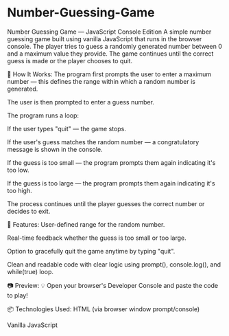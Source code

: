 # Number-Guessing-Game
Number Guessing Game — JavaScript Console Edition
A simple number guessing game built using vanilla JavaScript that runs in the browser console. The player tries to guess a randomly generated number between 0 and a maximum value they provide. The game continues until the correct guess is made or the player chooses to quit.

📜 How It Works:
The program first prompts the user to enter a maximum number — this defines the range within which a random number is generated.

The user is then prompted to enter a guess number.

The program runs a loop:

If the user types "quit" — the game stops.

If the user's guess matches the random number — a congratulatory message is shown in the console.

If the guess is too small — the program prompts them again indicating it's too low.

If the guess is too large — the program prompts them again indicating it's too high.

The process continues until the player guesses the correct number or decides to exit.

📌 Features:
User-defined range for the random number.

Real-time feedback whether the guess is too small or too large.

Option to gracefully quit the game anytime by typing "quit".

Clean and readable code with clear logic using prompt(), console.log(), and while(true) loop.

📷 Preview:
💡 Open your browser's Developer Console and paste the code to play!

📦 Technologies Used:
HTML (via browser window prompt/console)

Vanilla JavaScript
